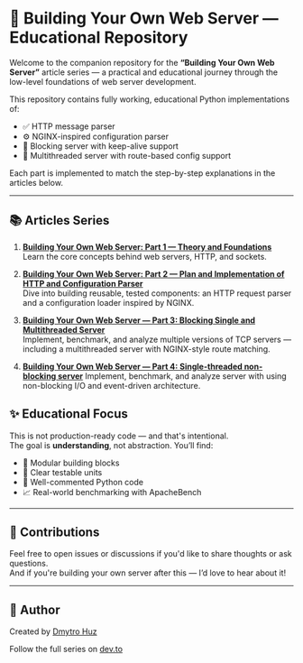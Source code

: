 # 🧠 Building Your Own Web Server — Educational Repository

Welcome to the companion repository for the **“Building Your Own Web Server”** article series — a practical and educational journey through the low-level foundations of web server development.

This repository contains fully working, educational Python implementations of:
- ✅ HTTP message parser
- ⚙️ NGINX-inspired configuration parser
- 🔁 Blocking server with keep-alive support
- 🧵 Multithreaded server with route-based config support

Each part is implemented to match the step-by-step explanations in the articles below.

---

## 📚 Articles Series

1. [**Building Your Own Web Server: Part 1 — Theory and Foundations**](https://dev.to/dmytro_huz/building-your-own-web-server-part-1-theory-and-foundations-3kgo)  
   Learn the core concepts behind web servers, HTTP, and sockets.

2. [**Building Your Own Web Server: Part 2 — Plan and Implementation of HTTP and Configuration Parser**](https://dev.to/dmytro_huz/building-your-own-web-server-part-2-plan-and-implementation-of-http-and-configuration-parser-3lk1)  
   Dive into building reusable, tested components: an HTTP request parser and a configuration loader inspired by NGINX.

3. [**Building Your Own Web Server — Part 3: Blocking Single and Multithreaded Server**](https://dev.to/dmytro_huz/building-your-own-web-server-part-3-blocking-single-and-multithreaded-server-3h7i)  
   Implement, benchmark, and analyze multiple versions of TCP servers — including a multithreaded server with NGINX-style route matching.
   
4. [**Building Your Own Web Server — Part 4: Single-threaded non-blocking server**](https://dev.to/dmytro_huz/building-your-own-web-server-part-4-single-threaded-non-blocking-server-3h5n)
   Implement, benchmark, and analyze server with using non-blocking I/O and event-driven architecture.



## ✨ Educational Focus

This is not production-ready code — and that's intentional.  
The goal is **understanding**, not abstraction. You’ll find:
- 🧱 Modular building blocks
- 🧪 Clear testable units
- 💬 Well-commented Python code
- 📈 Real-world benchmarking with ApacheBench

---

## 💬 Contributions

Feel free to open issues or discussions if you'd like to share thoughts or ask questions.  
And if you're building your own server after this — I’d love to hear about it!

---

## 📩 Author

Created by [Dmytro Huz](https://dev.to/dmytro_huz)

Follow the full series on [dev.to](https://dev.to/dmytro_huz)
